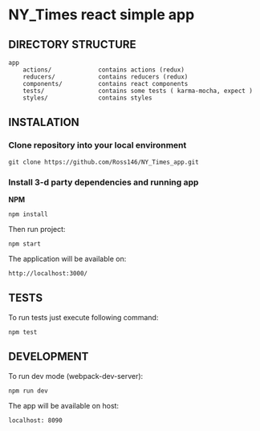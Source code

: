 NY_Times react simple app
===============

DIRECTORY STRUCTURE
-------------------

```
app
    actions/             contains actions (redux)
    reducers/            contains reducers (redux)
    components/          contains react components
    tests/               contains some tests ( karma-mocha, expect )
    styles/              contains styles
```

INSTALATION
------------

### Clone repository into your local environment

~~~
git clone https://github.com/Ross146/NY_Times_app.git
~~~

### Install 3-d party dependencies and running app

**NPM**

~~~
npm install
~~~
Then run project:
~~~
npm start
~~~
The application will be available on:
~~~
http://localhost:3000/
~~~


TESTS
-----

To run tests just execute following command:
```#!bash
npm test
```

DEVELOPMENT
-----

To run dev mode (webpack-dev-server):
```#!bash
npm run dev
```

The app will be available on host:
```#!bash
localhost: 8090
```
